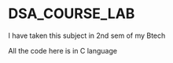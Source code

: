 # DSA_COURSE_LAB
I have taken this subject in 2nd sem of my Btech

All the code here is in C language



